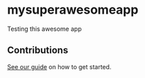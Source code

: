 # mysuperawesomeapp

Testing this awesome app

## Contributions

[See our guide](contributing.md) on how to get started.
